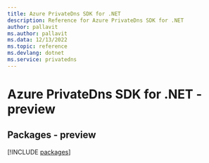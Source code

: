 ```yaml
---
title: Azure PrivateDns SDK for .NET
description: Reference for Azure PrivateDns SDK for .NET
author: pallavit
ms.author: pallavit
ms.data: 12/13/2022
ms.topic: reference
ms.devlang: dotnet
ms.service: privatedns
---
```

# Azure PrivateDns SDK for .NET - preview
## Packages - preview
[!INCLUDE [packages](privatedns-index.md)]